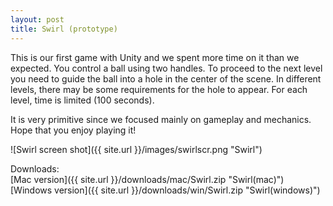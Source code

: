 ```yaml
---
layout: post
title: Swirl (prototype)
---
```


This is our first game with Unity and we spent more time on it than we expected. You control a ball using two handles. To proceed to the next level you need to guide the ball into a hole in the center of the scene. In different levels, there may be some requirements for the hole to appear. For each level, time is limited (100 seconds).


It is very primitive since we focused mainly on gameplay and mechanics.
Hope that you enjoy playing it!  

![Swirl screen shot]({{ site.url }}/images/swirlscr.png "Swirl")  

Downloads:  
[Mac version]({{ site.url }}/downloads/mac/Swirl.zip "Swirl(mac)")  
[Windows version]({{ site.url }}/downloads/win/Swirl.zip "Swirl(windows)")  


